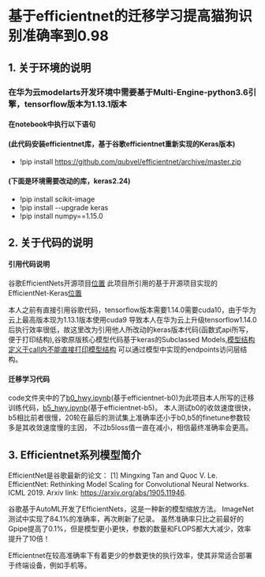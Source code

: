 # 基于efficientnet的迁移学习提高猫狗识别准确率到0.98

## 1. 关于环境的说明

### 在华为云modelarts开发环境中需要基于Multi-Engine-python3.6引擎，tensorflow版本为1.13.1版本
#### 在notebook中执行以下语句

#### (此代码安装efficientnet库，基于谷歌efficientnet重新实现的Keras版本)

* !pip install https://github.com/qubvel/efficientnet/archive/master.zip 

#### (下面是环境需要改动的库，keras2.24)

* !pip install scikit-image
* !pip install --upgrade keras
* !pip install numpy==1.15.0

## 2. 关于代码的说明

#### 引用代码说明
谷歌EfficientNets开源项目[位置](https://github.com/tensorflow/tpu/tree/master/models/official/efficientnet)
此项目所引用的基于开源项目实现的EfficientNet-Keras[位置](https://github.com/qubvel/efficientnet)

本人之前有直接引用谷歌代码，tensorflow版本需要1.14.0需要cuda10，由于华为云上最高版本现为1.13.1版本使用cuda9
导致本人在华为云上升级tensorflow1.14.0后执行效率很低，故这里改为引用他人所改动的keras版本代码(函数式api所写，
便于打印结构),谷歌原版核心模型代码基于keras的Subclassed Models,[模型结构定义于call内不能直接打印模型结构](https://colab.research.google.com/drive/172D4jishSgE3N7AO6U2OKAA_0wNnrMOq#scrollTo=mJqOn0snzCRy)
可以通过模型中实现的endpoints访问层结构。

#### 迁移学习代码
code文件夹中的了[b0_hwy.ipynb](https://github.com/anselmiao/ModelArts-Lab/blob/master/contrib/%E7%AC%AC%E4%BA%8C%E6%9C%9F%E7%8C%AB%E7%8B%97%E5%87%86%E7%A1%AE%E7%8E%87%E5%88%B098%25%E5%9F%BA%E4%BA%8Eefficientnet%E8%BF%81%E7%A7%BB%E5%AD%A6%E4%B9%A0-anselmiao/code/b0_hwy.ipynb)(基于efficientnet-b0)为此项目本人所写的迁移训练代码，[b5_hwy.ipynb](https://github.com/anselmiao/ModelArts-Lab/blob/master/contrib/%E7%AC%AC%E4%BA%8C%E6%9C%9F%E7%8C%AB%E7%8B%97%E5%87%86%E7%A1%AE%E7%8E%87%E5%88%B098%25%E5%9F%BA%E4%BA%8Eefficientnet%E8%BF%81%E7%A7%BB%E5%AD%A6%E4%B9%A0-anselmiao/code/b5_hwy.ipynb)(基于efficientnet-b5)。
本人测试b0的收敛速度很快，b5相比前者很慢，20轮在最后的测试集上准确率还小于b0,b5的finetune参数较多是其收敛速度慢的主因，
不过b5loss值一直在减小，相信最终准确率会更高。

## 3. Efficientnet系列模型简介

EfficientNet是谷歌最新的论文：
[1] Mingxing Tan and Quoc V. Le. EfficientNet: Rethinking Model Scaling for Convolutional Neural Networks. ICML 2019. Arxiv link: https://arxiv.org/abs/1905.11946.

谷歌基于AutoML开发了EfficientNets，这是一种新的模型缩放方法。
ImageNet测试中实现了84.1%的准确率，再次刷新了纪录。
虽然准确率只比之前最好的Gpipe提高了0.1%，但是模型更小更快，参数的数量和FLOPS都大大减少，效率提升了10倍！

Efficientnet在较高准确率下有着更少的参数更快的执行效率，使其非常适合部署于终端设备，例如手机等。


